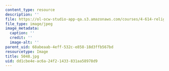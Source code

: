 ```yaml
---
content_type: resource
description: ''
file: https://ol-ocw-studio-app-qa.s3.amazonaws.com/courses/4-614-religious-architecture-and-islamic-cultures-fall-2002/dd1cbe4eac6a24f21433831aa58978d9_5048.jpg
file_type: image/jpeg
image_metadata:
  caption: ''
  credit: ''
  image-alt: ''
parent_uid: 68abeaab-4eff-532c-e858-18d3ffb567bd
resourcetype: Image
title: 5048.jpg
uid: dd1cbe4e-ac6a-24f2-1433-831aa58978d9
---
```

